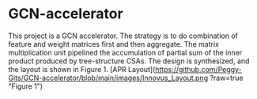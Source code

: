 # GCN-accelerator
This project is a GCN accelerator. The strategy is to do combination of feature and weight matrices first and then aggregate. The matrix multiplication unit pipelined the accumulation of partial sum of the inner product produced by tree-structure CSAs. The design is synthesized, and the layout is shown in Figure 1.
[APR Layout](https://github.com/Peggy-Gits/GCN-accelerator/blob/main/images/Innovus_Layout.png ?raw=true "Figure 1")

